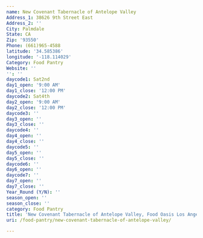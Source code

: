 ```yaml
---
name: New Covenant Tabernacle of Antelope Valley
Address_1: 38626 9th Street East
Address_2: ''
City: Palmdale
State: CA
Zip: '93550'
Phone: (661)965-4588
latitude: '34.585386'
longitude: '-118.114029'
Category: Food Pantry
Website: ''
'': ''
daycode1: Sat2nd
day1_open: '9:00 AM'
day1_close: '12:00 PM'
daycode2: Sat4th
day2_open: '9:00 AM'
day2_close: '12:00 PM'
daycode3: ''
day3_open: ''
day3_close: ''
daycode4: ''
day4_open: ''
day4_close: ''
daycode5: ''
day5_open: ''
day5_close: ''
daycode6: ''
day6_open: ''
daycode7: ''
day7_open: ''
day7_close: ''
Year_Round (Y/N): ''
season_open: ''
season_close: ''
category: Food Pantry
title: 'New Covenant Tabernacle of Antelope Valley, Food Oasis Los Angeles'
uri: /food-pantry/new-covenant-tabernacle-of-antelope-valley/

---
```

